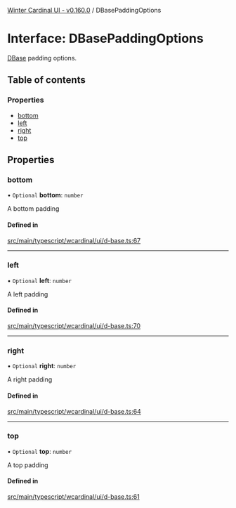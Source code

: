 [Winter Cardinal UI - v0.160.0](../index.md) / DBasePaddingOptions

# Interface: DBasePaddingOptions

[DBase](../classes/DBase.md) padding options.

## Table of contents

### Properties

- [bottom](DBasePaddingOptions.md#bottom)
- [left](DBasePaddingOptions.md#left)
- [right](DBasePaddingOptions.md#right)
- [top](DBasePaddingOptions.md#top)

## Properties

### bottom

• `Optional` **bottom**: `number`

A bottom padding

#### Defined in

[src/main/typescript/wcardinal/ui/d-base.ts:67](https://github.com/winter-cardinal/winter-cardinal-ui/blob/v0.160.0/src/main/typescript/wcardinal/ui/d-base.ts#L67)

___

### left

• `Optional` **left**: `number`

A left padding

#### Defined in

[src/main/typescript/wcardinal/ui/d-base.ts:70](https://github.com/winter-cardinal/winter-cardinal-ui/blob/v0.160.0/src/main/typescript/wcardinal/ui/d-base.ts#L70)

___

### right

• `Optional` **right**: `number`

A right padding

#### Defined in

[src/main/typescript/wcardinal/ui/d-base.ts:64](https://github.com/winter-cardinal/winter-cardinal-ui/blob/v0.160.0/src/main/typescript/wcardinal/ui/d-base.ts#L64)

___

### top

• `Optional` **top**: `number`

A top padding

#### Defined in

[src/main/typescript/wcardinal/ui/d-base.ts:61](https://github.com/winter-cardinal/winter-cardinal-ui/blob/v0.160.0/src/main/typescript/wcardinal/ui/d-base.ts#L61)
